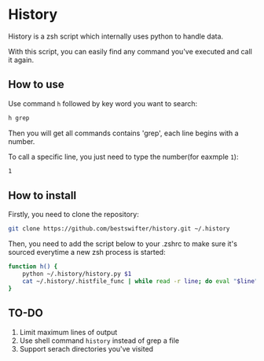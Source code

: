 # History

History is a zsh script which internally uses python to handle data. 

With this script, you can easily find any command you've executed and call it again.

## How to use

Use command `h` followed by key word you want to search:

```bash
h grep
```

Then you will get all commands contains 'grep', each line begins with a number.

To call a specific line, you just need to type the number(for eaxmple `1`):

```bash
1
```

## How to install

Firstly, you need to clone the repository:

```bash
git clone https://github.com/bestswifter/history.git ~/.history
```

Then, you need to add the script below to your .zshrc to make sure it's sourced everytime a new zsh process is started:

```bash
function h() {
    python ~/.history/history.py $1
    cat ~/.history/.histfile_func | while read -r line; do eval "$line" &>/dev/null;done
}
```

## TO-DO

1. Limit maximum lines of output
2. Use shell command `history` instead of grep a file
3. Support serach directories you've visited
